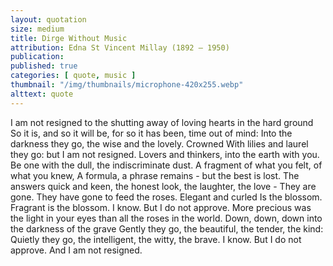 ```yaml
---
layout: quotation
size: medium
title: Dirge Without Music
attribution: Edna St Vincent Millay (1892 – 1950)
publication: 
published: true
categories: [ quote, music ]
thumbnail: "/img/thumbnails/microphone-420x255.webp"
alttext: quote
---
```


I am not resigned to the shutting away of loving hearts in the hard ground
So it is, and so it will be, for so it has been, time out of mind: 
Into the darkness they go, the wise and the lovely. Crowned 
With lilies and laurel they go: but I am not resigned.
Lovers and thinkers, into the earth with you. 
Be one with the dull, the indiscriminate dust. 
A fragment of what you felt, of what you knew,
A formula, a phrase remains - but the best is lost.
The answers quick and keen, the honest look, the laughter, the love - 
They are gone. They have gone to feed the roses. Elegant and curled 
Is the blossom. Fragrant is the blossom. I know. But I do not approve. 
More precious was the light in your eyes than all the roses in the world.
Down, down, down into the darkness of the grave 
Gently they go, the beautiful, the tender, the kind: 
Quietly they go, the intelligent, the witty, the brave. 
I know. But I do not approve. And I am not resigned.
